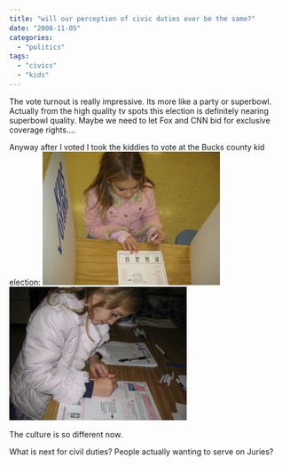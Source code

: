 ```yaml
---
title: "will our perception of civic duties ever be the same?"
date: "2008-11-05"
categories: 
  - "politics"
tags: 
  - "civics"
  - "kids"
---
```


The vote turnout is really impressive. Its more like a party or superbowl. Actually from the high quality tv spots this election is definitely nearing superbowl quality. Maybe we need to let Fox and CNN bid for exclusive coverage rights....

Anyway after I voted I took the kiddies to vote at the Bucks county kid election: ![Ardith voting](img_2713.jpg "Ardith's vote") ![Molly's votes](img_2711.jpg "molly's vote")

The culture is so different now.

What is next for civil duties? People actually wanting to serve on Juries?
